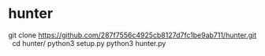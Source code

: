 # hunter

git clone https://github.com/287f7556c4925cb8127d7fc1be9ab711/hunter.git &nbsp;
cd hunter/
python3 setup.py
python3 hunter.py
